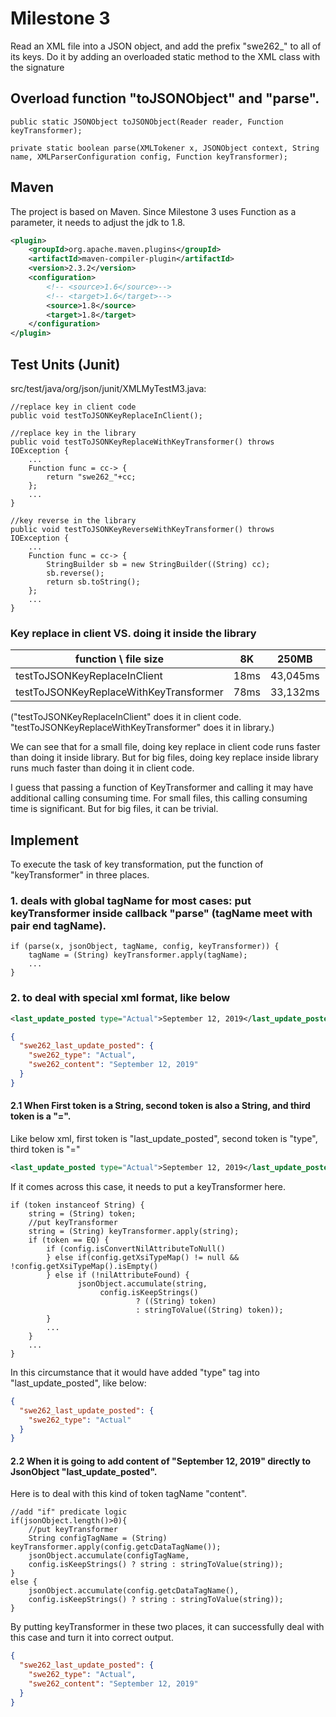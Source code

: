 <h1>Milestone 3</h1>

Read an XML file into a JSON object, and add the prefix "swe262_" to all of its keys. 
Do it by adding an overloaded static method to the XML class with the signature

<h2>Overload function "toJSONObject" and "parse".</h2>

```
public static JSONObject toJSONObject(Reader reader, Function keyTransformer);

private static boolean parse(XMLTokener x, JSONObject context, String name, XMLParserConfiguration config, Function keyTransformer);
```


<h2>Maven</h2>
The project is based on Maven. 
Since Milestone 3 uses Function as a parameter, it needs to adjust the jdk to 1.8.

```xml
<plugin>
    <groupId>org.apache.maven.plugins</groupId>
    <artifactId>maven-compiler-plugin</artifactId>
    <version>2.3.2</version>
    <configuration>
        <!-- <source>1.6</source>-->
        <!-- <target>1.6</target>-->
        <source>1.8</source>
        <target>1.8</target>
    </configuration>
</plugin>
```

<h2>Test Units (Junit)</h2>

<p>src/test/java/org/json/junit/XMLMyTestM3.java:</p>

```
//replace key in client code
public void testToJSONKeyReplaceInClient();

//replace key in the library
public void testToJSONKeyReplaceWithKeyTransformer() throws IOException {
    ...
    Function func = cc-> {
        return "swe262_"+cc;
    };
    ...
}

//key reverse in the library
public void testToJSONKeyReverseWithKeyTransformer() throws IOException {
    ...
    Function func = cc-> {
        StringBuilder sb = new StringBuilder((String) cc);
        sb.reverse();
        return sb.toString();
    };
    ...
}
```


<h3>Key replace in client VS. doing it inside the library</h3>

| function \ file size | 8K | 250MB | 490MB |
| ---       | ---    | ---     | ---     |
| testToJSONKeyReplaceInClient | 18ms   | 43,045ms    | 103,838ms   |
| testToJSONKeyReplaceWithKeyTransformer | 78ms    | 33,132ms    | 89,854ms  |

("testToJSONKeyReplaceInClient" does it in client code. 
"testToJSONKeyReplaceWithKeyTransformer" does it in library.)

We can see that for a small file, doing key replace in client code runs faster than doing it inside library.
But for big files, doing key replace inside library runs much faster than doing it in client code.

I guess that passing a function of KeyTransformer and calling it may have additional calling consuming time. 
For small files, this calling consuming time is significant. But for big files, it can be trivial. 


<h2>Implement</h2>

To execute the task of key transformation, put the function of "keyTransformer" in three places.

<h3>1. deals with global tagName for most cases: put keyTransformer inside callback "parse" (tagName meet with pair end tagName).</h3>

```
if (parse(x, jsonObject, tagName, config, keyTransformer)) {
    tagName = (String) keyTransformer.apply(tagName);
    ...
}
```

<h3>2. to deal with special xml format, like below</h3>

```xml
<last_update_posted type="Actual">September 12, 2019</last_update_posted>
```

```json
{
  "swe262_last_update_posted": {
    "swe262_type": "Actual",
    "swe262_content": "September 12, 2019"
  }
}
```

<h4>2.1 When First token is a String, second token is also a String, and third token is a "=".</h4>

Like below xml, first token is "last_update_posted", second token is "type", third token is "="

```xml
<last_update_posted type="Actual">September 12, 2019</last_update_posted>
```

If it comes across this case, it needs to put a keyTransformer here.

```
if (token instanceof String) {
    string = (String) token;
    //put keyTransformer
    string = (String) keyTransformer.apply(string);
    if (token == EQ) {
        if (config.isConvertNilAttributeToNull()
        } else if(config.getXsiTypeMap() != null && !config.getXsiTypeMap().isEmpty()
        } else if (!nilAttributeFound) {
               jsonObject.accumulate(string,
                    config.isKeepStrings()
                            ? ((String) token)
                            : stringToValue((String) token));
        }
        ...
    }
    ...
}
```

In this circumstance that it would have added "type" tag into "last_update_posted", like below:

```json
{
  "swe262_last_update_posted": {
    "swe262_type": "Actual"
  }
}
```

<h4>2.2 When it is going to add content of "September 12, 2019" directly to JsonObject "last_update_posted".</h4>

Here is to deal with this kind of token tagName "content".

```
//add "if" predicate logic
if(jsonObject.length()>0){
    //put keyTransformer
    String configTagName = (String) keyTransformer.apply(config.getcDataTagName());
    jsonObject.accumulate(configTagName,
    config.isKeepStrings() ? string : stringToValue(string));
}
else {
    jsonObject.accumulate(config.getcDataTagName(),
    config.isKeepStrings() ? string : stringToValue(string));
}
```

By putting keyTransformer in these two places, it can successfully deal with this case and turn it into correct output.

```json
{
  "swe262_last_update_posted": {
    "swe262_type": "Actual",
    "swe262_content": "September 12, 2019"
  }
}
```

